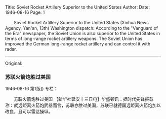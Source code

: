 Title: Soviet Rocket Artillery Superior to the United States
Author:
Date: 1946-08-16
Page: 1

　　Soviet Rocket Artillery Superior to the United States
    (Xinhua News Agency, Yan'an, 13th) Washington dispatch: According to the "Vanguard of the Era" newspaper, the Soviet Union is also superior to the United States in terms of long-range rocket artillery weapons. The Soviet Union has improved the German long-range rocket artillery and can control it with radar.



<hr /> 

Original: 


### 苏联火箭炮胜过美国

1946-08-16
第1版()
专栏：

　　苏联火箭炮胜过美国
    【新华社延安十三日电】华盛顿讯：据时代先锋报载称：就远距离火箭炮武器而言，苏联亦胜过美国，苏联已就德国远距离火箭炮加以改良，且可以雷达操纵。
